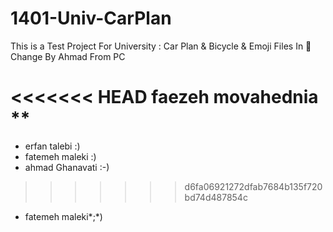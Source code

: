 # 1401-Univ-CarPlan
This is a Test Project For University : Car Plan &amp; Bicycle &amp; Emoji Files In 📂 
Change By Ahmad From PC

<<<<<<< HEAD
faezeh movahednia **
=======
- erfan talebi :)
- fatemeh maleki :)
- ahmad Ghanavati :-)
>>>>>>> d6fa06921272dfab7684b135f720bd74d487854c
- fatemeh maleki*;*)
